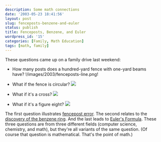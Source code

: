 ```yaml
---
description: Some math connections
date: '2003-05-23 18:41:56'
layout: post
slug: fenceposts-benzene-and-euler
status: publish
title: Fenceposts, Benzene, and Euler
wordpress_id: '15'
categories: [Family, Math Education]
tags: [math, family]
---
```


These questions came up on a family drive last weekend:

* How many posts does a hundred-yard fence with one-yard beams have? !/images/2003/fenceposts-line.png!

* What if the fence is circular? ![](/images/2003/fenceposts-circle.png)

* What if it's a cross? ![](/images/2003/fenceposts-cross.png)

* What if it's a figure eight? ![](/images/2003/fenceposts-eight.png)

The first question illustrates [fencepost error](http://www.google.com/search?q=fencepost+error).  The second relates to the [discovery of the benzene ring](http://www.google.com/search?q=discovery+benzene).  And the last leads to [Euler's Formula](http://www.google.com/search?q=euler%27s+formula).  These three questions are from three different fields (computer science, chemistry, and math), but they're all variants of the same question.  (Of course that question is mathematical.  That's the point of math.)
